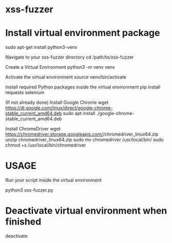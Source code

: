 # xss-fuzzer

# Install virtual environment package
sudo apt-get install python3-venv

Navigate to your xss-fuzzer directory
cd /path/to/xss-fuzzer

Create a Virtual Environment
python3 -m venv venv

Activate the virtual environment
source venv/bin/activate

Install required Python packages inside the virtual environment
pip install requests selenium

(If not already done) Install Google Chrome
wget https://dl.google.com/linux/direct/google-chrome-stable_current_amd64.deb
sudo apt install ./google-chrome-stable_current_amd64.deb

Install ChromeDriver
wget https://chromedriver.storage.googleapis.com/<version>/chromedriver_linux64.zip
unzip chromedriver_linux64.zip
sudo mv chromedriver /usr/local/bin/
sudo chmod +x /usr/local/bin/chromedriver

# USAGE
Run your script inside the virtual environment

python3 xss-fuzzer.py

# Deactivate virtual environment when finished
deactivate
